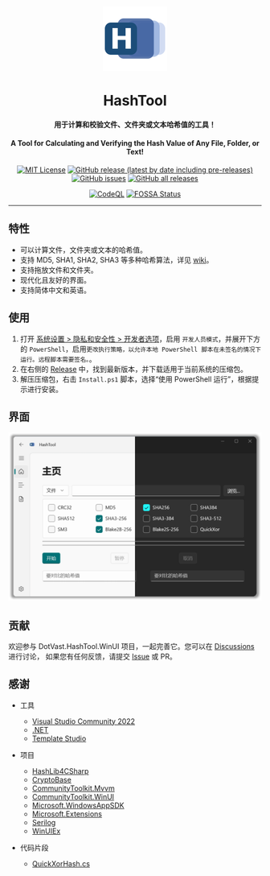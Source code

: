 <p align="center">
  <img src="DotVast.HashTool.WinUI/Assets/Logo.png" width = "128" height = "128" alt="图标"/>
</p>

<div align="center">

# HashTool

#### 用于计算和校验文件、文件夹或文本哈希值的工具！

#### A Tool for Calculating and Verifying the Hash Value of Any File, Folder, or Text!

[![MIT License](https://img.shields.io/github/license/KiyanYang/DotVast.HashTool.WinUI)](https://github.com/KiyanYang/DotVast.HashTool.WinUI/blob/main/LICENSE.txt)
[![GitHub release (latest by date including pre-releases)](https://img.shields.io/github/v/release/KiyanYang/DotVast.HashTool.WinUI?include_prereleases)](https://github.com/KiyanYang/DotVast.HashTool.WinUI/releases)
[![GitHub issues](https://img.shields.io/github/issues/KiyanYang/DotVast.HashTool.WinUI)](https://github.com/KiyanYang/DotVast.HashTool.WinUI/issues)
[![GitHub all releases](https://img.shields.io/github/downloads/KiyanYang/DotVast.HashTool.WinUI/total)](https://github.com/KiyanYang/DotVast.HashTool.WinUI/releases)

[![CodeQL](https://github.com/KiyanYang/DotVast.HashTool.WinUI/actions/workflows/codeql-analysis.yml/badge.svg)](https://github.com/KiyanYang/DotVast.HashTool.WinUI/actions/workflows/codeql-analysis.yml)
[![FOSSA Status](https://app.fossa.com/api/projects/git%2Bgithub.com%2FKiyanYang%2FDotVast.HashTool.WinUI.svg?type=shield)](https://app.fossa.com/projects/git%2Bgithub.com%2FKiyanYang%2FDotVast.HashTool.WinUI?ref=badge_shield)

</div>

---

## 特性

- 可以计算文件，文件夹或文本的哈希值。
- 支持 MD5, SHA1, SHA2, SHA3 等多种哈希算法，详见 [wiki](https://github.com/KiyanYang/DotVast.HashTool.WinUI/wiki/功能#哈希算法)。
- 支持拖放文件和文件夹。
- 现代化且友好的界面。
- 支持简体中文和英语。

## 使用

1. 打开 [系统设置 > 隐私和安全性 > 开发者选项](ms-settings:developers)，启用 `开发人员模式`，并展开下方的 `PowerShell`，启用`更改执行策略，以允许本地 PowerShell 脚本在未签名的情况下运行。远程脚本需要签名。`。
2. 在右侧的 [Release](https://github.com/KiyanYang/DotVast.HashTool.WinUI/releases) 中，找到最新版本，并下载适用于当前系统的压缩包。
3. 解压压缩包，右击 `Install.ps1` 脚本，选择“使用 PowerShell 运行”，根据提示进行安装。

## 界面

![主页](./Assets/HomePage.png)

## 贡献

欢迎参与 DotVast.HashTool.WinUI 项目，一起完善它。您可以在 [Discussions](https://github.com/KiyanYang/DotVast.HashTool.WinUI/discussions) 进行讨论， 如果您有任何反馈，请提交 [Issue](https://github.com/KiyanYang/DotVast.HashTool.WinUI/issues/new/choose) 或 PR。

## 感谢

- 工具
  - [Visual Studio Community 2022](https://visualstudio.microsoft.com/vs/community/)
  - [.NET](https://dotnet.microsoft.com/)
  - [Template Studio](https://github.com/microsoft/TemplateStudio)

- 项目
  - [HashLib4CSharp](https://github.com/Xor-el/HashLib4CSharp)
  - [CryptoBase](https://github.com/HMBSbige/CryptoBase)
  - [CommunityToolkit.Mvvm](https://github.com/CommunityToolkit/dotnet)
  - [CommunityToolkit.WinUI](https://github.com/CommunityToolkit/WindowsCommunityToolkit)
  - [Microsoft.WindowsAppSDK](https://github.com/microsoft/WindowsAppSDK)
  - [Microsoft.Extensions](https://github.com/dotnet/runtime)
  - [Serilog](https://github.com/serilog/serilog)
  - [WinUIEx](https://github.com/dotMorten/WinUIEx)

- 代码片段
  - [QuickXorHash.cs](https://gist.github.com/rgregg/c07a91964300315c6c3e77f7b5b861e4)
